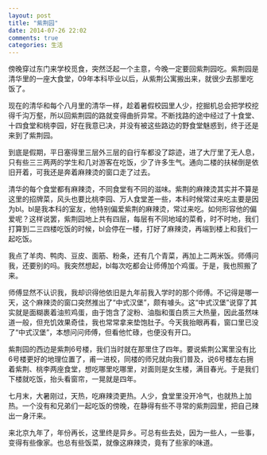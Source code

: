 ```yaml
---
layout: post
title: "紫荆园"
date: 2014-07-26 22:02
comments: true
categories: 生活
---
```

傍晚穿过东门来学校觅食，突然泛起一个主意，今晚一定要回紫荆园吃。紫荆园是清华里的一座大食堂，09年本科毕业以后，从紫荆公寓搬出来，就很少去那里吃饭了。

现在的清华和每个八月里的清华一样，趁着暑假校园里人少，挖掘机总会把学校挖得千沟万壑，所以回紫荆园的路就变得曲折异常。不断找路的途中经过了十食堂、十四食堂和桃李园，好在我意已决，并没有被这些路边的野食堂魅惑到，终于还是来到了紫荆园。

到底是假期，平日塞得里三层外三层的自行车都没了踪迹，进了大厅里了无人息，只有些三三两两的学生和几对游客在吃饭，少了许多生气。通向二楼的扶梯倒是依旧开着，可我还是奔着麻辣烫的窗口走了过去。<!-- more -->

清华的每个食堂都有麻辣烫，不同食堂有不同的滋味。紫荆的麻辣烫其实并不算是这里的招牌菜，风头也要比桃李园、万人食堂差一些，本科时候常过来吃主要是因为bl。bl是我本科的室友，他特别偏爱紫荆的麻辣烫，常过来吃。如何形容他的偏爱呢？这样说罢，紫荆园地上共有四层，每层有不同地域的菜肴，时不时地，我们打算到二三四楼吃饭的时候，bl会停在一楼，打好了麻辣烫，再端到楼上和我们一起吃饭。

我点了羊肉、鸭肉、豆皮、面筋、粉条，还有几个青菜，再加上二两米饭。师傅问我，还要别的吗。我突然想起，bl每次吃都会让师傅加个鸡蛋。于是，我也照搬了来。

师傅显然不认识我，我却识得他依旧是九年前我入学时的那个师傅。不记得是哪一天，这个麻辣烫的窗口突然推出了“中式汉堡”，颇有噱头。这“中式汉堡”说穿了其实就是面糊裹着油煎鸡蛋，由于饱含了淀粉、油脂和蛋白质三大热量，因此虽然味道一般，但充饥效果奇佳，我也常常拿来垫饱肚子。今天我抬眼再看，窗口里已没了“中式汉堡”，本想问问师傅，但看他忙碌，也便没有开口。

紫荆园的西边是紫荆6号楼，我们当时就在那里住了四年。要说紫荆公寓里没有比6号楼更好的地理位置了，甫一进校，同楼的师兄就向我们普及，说6号楼左右拥着紫荆、桃李两座食堂，想吃哪里吃哪里，对面则是女生楼，满目春光。于是我们下楼就吃饭，抬头看窗帘，一晃就是四年。

七月末，大暑刚过，天热，吃麻辣烫更热。人少，食堂里没开冷气，也就热上加热。一个没有和兄弟们一起吃饭的傍晚，在静得有些不寻常的紫荆园里，把自己辣出一身汗来。

来北京九年了，年份再长，这里终是异乡。可总有些去处，因为一些人，一些事，变得有些像家。也总有些饭菜，就像这麻辣烫，竟有了些家的味道。